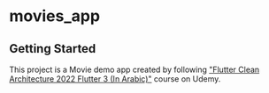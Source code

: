 # movies_app


## Getting Started

This project is a Movie demo app 
created by following ["Flutter Clean Architecture 2022 Flutter 3 (In Arabic)"](https://www.udemy.com/course/flutter-clean-architecture-2022-flutter-3-in-arabic/) course on Udemy.

